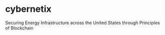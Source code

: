 # cybernetix
Securing Energy Infrastructure across the United States through Principles of Blockchain
